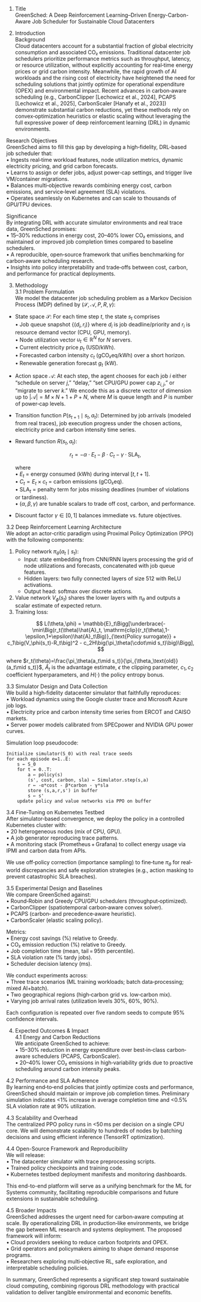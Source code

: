 1. Title  
GreenSched: A Deep Reinforcement Learning–Driven Energy-Carbon-Aware Job Scheduler for Sustainable Cloud Datacenters  

2. Introduction  
Background  
Cloud datacenters account for a substantial fraction of global electricity consumption and associated CO₂ emissions. Traditional datacenter job schedulers prioritize performance metrics such as throughput, latency, or resource utilization, without explicitly accounting for real‐time energy prices or grid carbon intensity. Meanwhile, the rapid growth of AI workloads and the rising cost of electricity have heightened the need for scheduling solutions that jointly optimize for operational expenditure (OPEX) and environmental impact. Recent advances in carbon‐aware scheduling (e.g., CarbonClipper [Lechowicz et al., 2024], PCAPS [Lechowicz et al., 2025], CarbonScaler [Hanafy et al., 2023]) demonstrate substantial carbon reductions, yet these methods rely on convex‐optimization heuristics or elastic scaling without leveraging the full expressive power of deep reinforcement learning (DRL) in dynamic environments.

Research Objectives  
GreenSched aims to fill this gap by developing a high‐fidelity, DRL‐based job scheduler that:  
• Ingests real‐time workload features, node utilization metrics, dynamic electricity pricing, and grid carbon forecasts.  
• Learns to assign or defer jobs, adjust power‐cap settings, and trigger live VM/container migrations.  
• Balances multi‐objective rewards combining energy cost, carbon emissions, and service‐level agreement (SLA) violations.  
• Operates seamlessly on Kubernetes and can scale to thousands of GPU/TPU devices.  

Significance  
By integrating DRL with accurate simulator environments and real trace data, GreenSched promises:  
• 15–30% reductions in energy cost, 20–40% lower CO₂ emissions, and maintained or improved job completion times compared to baseline schedulers.  
• A reproducible, open‐source framework that unifies benchmarking for carbon‐aware scheduling research.  
• Insights into policy interpretability and trade‐offs between cost, carbon, and performance for practical deployments.

3. Methodology  
3.1 Problem Formulation  
We model the datacenter job scheduling problem as a Markov Decision Process (MDP) defined by $(\mathcal{S}, \mathcal{A}, P, R, \gamma)$:  
- State space $\mathcal{S}$: For each time step $t$, the state $s_t$ comprises  
  • Job queue snapshot $\{(d_i, r_i)\}$ where $d_i$ is job deadline/priority and $r_i$ is resource demand vector (CPU, GPU, memory).  
  • Node utilization vector $u_t\in\mathbb{R}^N$ for $N$ servers.  
  • Current electricity price $p_t$ (USD/kWh).  
  • Forecasted carbon intensity $c_t$ (gCO₂eq/kWh) over a short horizon.  
  • Renewable generation forecast $g_t$ (kW).  
- Action space $\mathcal{A}$: At each step, the agent chooses for each job $i$ either “schedule on server $j$,” “delay,” “set CPU/GPU power cap $z_{i,j}$,” or “migrate to server $k$.” We encode this as a discrete vector of dimension up to $|\mathcal{A}|=M\times N + 1 + P + N$, where $M$ is queue length and $P$ is number of power‐cap levels.  
- Transition function $P(s_{t+1}\mid s_t,a_t)$: Determined by job arrivals (modeled from real traces), job execution progress under the chosen actions, electricity price and carbon intensity time series.  
- Reward function $R(s_t,a_t)$:  
  
  $$  
  r_t = -\alpha\cdot E_t - \beta\cdot C_t - \gamma\cdot \mathrm{SLA}_t,  
  $$  
  
  where  
  • $E_t$ = energy consumed (kWh) during interval $[t,t+1]$.  
  • $C_t = E_t \times c_t$ = carbon emissions (gCO₂eq).  
  • $\mathrm{SLA}_t$ = penalty term for jobs missing deadlines (number of violations or tardiness).  
  • $(\alpha,\beta,\gamma)$ are tunable scalars to trade off cost, carbon, and performance.  
- Discount factor $\gamma \in [0,1]$ balances immediate vs. future objectives.  

3.2 Deep Reinforcement Learning Architecture  
We adopt an actor‐critic paradigm using Proximal Policy Optimization (PPO) with the following components:  
1. Policy network $\pi_\theta(a_t\mid s_t)$:  
   - Input: state embedding from CNN/RNN layers processing the grid of node utilizations and forecasts, concatenated with job queue features.  
   - Hidden layers: two fully connected layers of size 512 with ReLU activations.  
   - Output head: softmax over discrete actions.  
2. Value network $V_\phi(s_t)$ shares the lower layers with $\pi_\theta$ and outputs a scalar estimate of expected return.  
3. Training loss:  
  
  $$  
  L(\theta,\phi) = \mathbb{E}_t\Bigg[\underbrace{-\min\Big(r_t(\theta)\hat{A}_t, \mathrm{clip}(r_t(\theta),1-\epsilon,1+\epsilon)\hat{A}_t\Big)}_{\text{Policy surrogate}} + c_1\big(V_\phi(s_t)-R_t\big)^2 - c_2H\big(\pi_\theta(\cdot\mid s_t)\big)\Bigg],  
  $$  
  
  where $r_t(\theta)=\frac{\pi_\theta(a_t\mid s_t)}{\pi_{\theta_\text{old}}(a_t\mid s_t)}$, $\hat{A}_t$ is the advantage estimate, $\epsilon$ the clipping parameter, $c_1,c_2$ coefficient hyperparameters, and $H(\cdot)$ the policy entropy bonus.  

3.3 Simulator Design and Data Collection  
We build a high‐fidelity datacenter simulator that faithfully reproduces:  
• Workload dynamics using the Google cluster trace and Microsoft Azure job logs.  
• Electricity price and carbon intensity time series from ERCOT and CAISO markets.  
• Server power models calibrated from SPECpower and NVIDIA GPU power curves.  

Simulation loop pseudocode:  
```
Initialize simulator(S_0) with real trace seeds  
for each episode e=1..E:
    s ← S_0
    for t = 0..T:
        a ← policy(s)
        (s', cost, carbon, sla) ← Simulator.step(s,a)
        r ← -α*cost - β*carbon - γ*sla
        store (s,a,r,s') in buffer
        s ← s'
    update policy and value networks via PPO on buffer
```

3.4 Fine-Tuning on Kubernetes Testbed  
After simulator‐based convergence, we deploy the policy in a controlled Kubernetes cluster with:  
• 20 heterogeneous nodes (mix of CPU, GPU).  
• A job generator reproducing trace patterns.  
• A monitoring stack (Prometheus + Grafana) to collect energy usage via IPMI and carbon data from APIs.  

We use off‐policy correction (importance sampling) to fine‐tune $\pi_\theta$ for real‐world discrepancies and safe exploration strategies (e.g., action masking to prevent catastrophic SLA breaches).  

3.5 Experimental Design and Baselines  
We compare GreenSched against:  
• Round‐Robin and Greedy CPU/GPU schedulers (throughput‐optimized).  
• CarbonClipper (spatiotemporal carbon‐aware convex solver).  
• PCAPS (carbon‐ and precedence‐aware heuristic).  
• CarbonScaler (elastic scaling policy).  

Metrics:  
• Energy cost savings (%) relative to Greedy.  
• CO₂ emission reduction (%) relative to Greedy.  
• Job completion time (mean, tail = 95th percentile).  
• SLA violation rate (% tardy jobs).  
• Scheduler decision latency (ms).  

We conduct experiments across:  
• Three trace scenarios (ML training workloads; batch data‐processing; mixed AI+batch).  
• Two geographical regions (high‐carbon grid vs. low‐carbon mix).  
• Varying job arrival rates (utilization levels 30%, 60%, 90%).  

Each configuration is repeated over five random seeds to compute 95% confidence intervals.  

4. Expected Outcomes & Impact  
4.1 Energy and Carbon Reductions  
We anticipate GreenSched to achieve:  
• 15–30% reduction in energy expenditure over best‐in‐class carbon‐aware schedulers (PCAPS, CarbonScaler).  
• 20–40% lower CO₂ emissions in high‐variability grids due to proactive scheduling around carbon intensity peaks.  

4.2 Performance and SLA Adherence  
By learning end‐to‐end policies that jointly optimize costs and performance, GreenSched should maintain or improve job completion times. Preliminary simulation indicates <1% increase in average completion time and <0.5% SLA violation rate at 90% utilization.

4.3 Scalability and Overhead  
The centralized PPO policy runs in <50 ms per decision on a single CPU core. We will demonstrate scalability to hundreds of nodes by batching decisions and using efficient inference (TensorRT optimization).

4.4 Open-Source Framework and Reproducibility  
We will release:  
• The datacenter simulator with trace preprocessing scripts.  
• Trained policy checkpoints and training code.  
• Kubernetes testbed deployment manifests and monitoring dashboards.  

This end-to-end platform will serve as a unifying benchmark for the ML for Systems community, facilitating reproducible comparisons and future extensions in sustainable scheduling.

4.5 Broader Impacts  
GreenSched addresses the urgent need for carbon‐aware computing at scale. By operationalizing DRL in production‐like environments, we bridge the gap between ML research and systems deployment. The proposed framework will inform:  
• Cloud providers seeking to reduce carbon footprints and OPEX.  
• Grid operators and policymakers aiming to shape demand response programs.  
• Researchers exploring multi‐objective RL, safe exploration, and interpretable scheduling policies.

In summary, GreenSched represents a significant step toward sustainable cloud computing, combining rigorous DRL methodology with practical validation to deliver tangible environmental and economic benefits.
